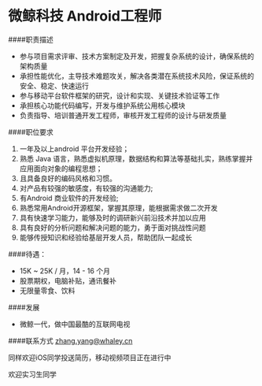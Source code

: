 微鲸科技 Android工程师
========== 

####职责描述
- 参与项目需求评审、技术方案制定及开发，把握复杂系统的设计，确保系统的架构质量
- 承担性能优化，主导技术难题攻关，解决各类潜在系统技术风险，保证系统的安全、稳定、快速运行
- 参与移动平台软件框架的研究，设计和实现、关键技术验证等工作
- 承担核心功能代码编写，开发与维护系统公用核心模块
- 负责指导、培训普通开发工程师，审核开发工程师的设计与研发质量  

####职位要求

1. 一年及以上android 平台开发经验；2. 熟悉 Java 语言，熟悉虚拟机原理，数据结构和算法等基础扎实，熟练掌握并应用面向对象的编程思想；3. 且具备良好的编码风格和习惯。4. 对产品有较强的敏感度，有较强的沟通能力;5. 有Android 商业软件的开发经验;6. 熟悉常用Android开源框架，掌握其原理，能根据需求做二次开发
7. 具有快速学习能力，能够及时的调研新兴前沿技术并加以应用
8. 具有良好的分析问题和解决问题的能力，勇于面对挑战性问题
9. 能够传授知识和经验给基层开发人员，帮助团队一起成长  


####待遇：

- 15K ~ 25K / 月，14 - 16 个月
- 股票期权，电脑补贴，通讯餐补
- 无限量零食、饮料

####发展
- 微鲸一代，做中国最酷的互联网电视


####联系方式
[zhang.yang@whaley.cn](mailto:zhang.yang@whaley.cn)

同样欢迎iOS同学投送简历，移动视频项目正在进行中

欢迎实习生同学
